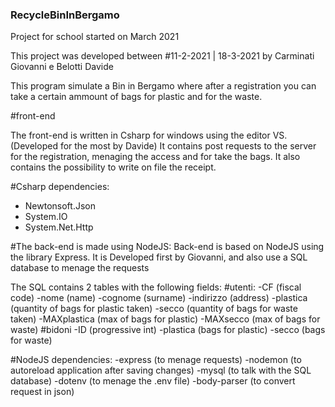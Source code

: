 ### RecycleBinInBergamo
Project for school started on March 2021

This project was developed between #11-2-2021 | 18-3-2021 by Carminati Giovanni e Belotti Davide

This program simulate a Bin in Bergamo where after a registration you can take a certain ammount of bags for plastic and for the waste.

#front-end

The front-end is written in Csharp for windows using the editor VS. (Developed for the most by Davide)
It contains post requests to the server for the registration, menaging the access and for take the bags.
It also contains the possibility to write on file the receipt. 

#Csharp dependencies: 
 - Newtonsoft.Json
 - System.IO
 - System.Net.Http

#The back-end is made using NodeJS:
Back-end is based on NodeJS using the library Express.
It is Developed first by Giovanni, and also use a SQL database to menage the requests

The SQL contains 2 tables with the following fields:
  #utenti:
    -CF (fiscal code)
    -nome (name)
    -cognome (surname)
    -indirizzo (address)
    -plastica (quantity of bags for plastic taken)
    -secco (quantity of bags for waste taken)
    -MAXplastica (max of bags for plastic)
    -MAXsecco (max of bags for waste)
  #bidoni
    -ID (progressive int)
    -plastica (bags for plastic)
    -secco (bags for waste)
    
    
    
  #NodeJS dependencies:
    -express (to menage requests)
    -nodemon  (to autoreload application after saving changes)
    -mysql  (to talk with the SQL database)
    -dotenv (to menage the .env file)
    -body-parser (to convert request in json)
   

